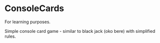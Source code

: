 # ConsoleCards
For learning purposes.

Simple console card game - similar to black jack (oko bere) with simplified rules.
